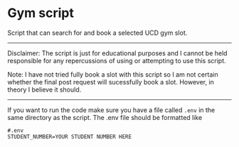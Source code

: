# Gym script
Script that can search for and book a selected UCD gym slot.

---

Disclaimer: The script is just for educational purposes and I cannot be held responsible for any repercussions of using or attempting to use this script.

Note: I have not tried fully book a slot with this script so I am not certain whether the final post request will sucessfully book a slot.  However, in theory I believe it should.

---

If you want to run the code make sure you have a file called `.env` in the same directory as the script.  The .env file should be formatted like
```
#.env
STUDENT_NUMBER=YOUR STUDENT NUMBER HERE
```
